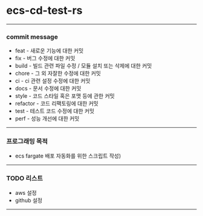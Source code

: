 # ecs-cd-test-rs

----

### commit message
* feat - 새로운 기능에 대한 커밋
* fix - 버그 수정에 대한 커밋
* build - 빌드 관련 파일 수정 / 모듈 설치 또는 삭제에 대한 커밋
* chore - 그 외 자잘한 수정에 대한 커밋
* ci - ci 관련 설정 수정에 대한 커밋
* docs - 문서 수정에 대한 커밋
* style - 코드 스타일 혹은 포맷 등에 관한 커밋
* refactor - 코드 리팩토링에 대한 커밋
* test - 테스트 코드 수정에 대한 커밋
* perf - 성능 개선에 대한 커밋



----

### 프로그래밍 목적
* ecs fargate 배포 자동화를 위한 스크립트 작성)

----
 ### TODO 리스트

* aws 설정
* github 설정




----
